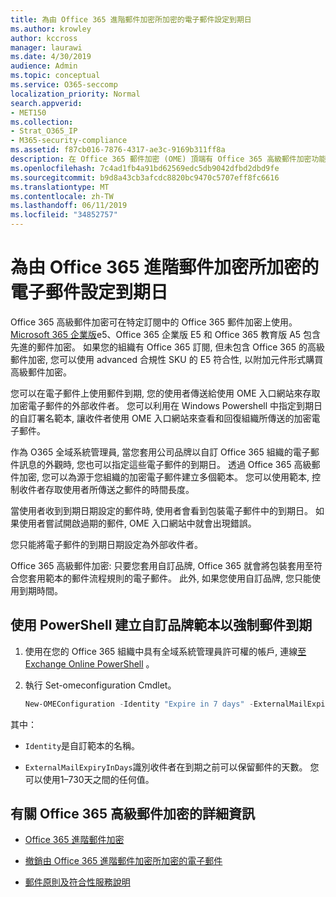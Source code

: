 ```yaml
---
title: 為由 Office 365 進階郵件加密所加密的電子郵件設定到期日
ms.author: krowley
author: kccross
manager: laurawi
ms.date: 4/30/2019
audience: Admin
ms.topic: conceptual
ms.service: O365-seccomp
localization_priority: Normal
search.appverid:
- MET150
ms.collection:
- Strat_O365_IP
- M365-security-compliance
ms.assetid: f87cb016-7876-4317-ae3c-9169b311ff8a
description: 在 Office 365 郵件加密 (OME) 頂端有 Office 365 高級郵件加密功能時, 您可以透過自訂的署名範本來設定電子郵件的到期日, 以擴充您的電子郵件安全性。
ms.openlocfilehash: 7c4ad1fb4a91bd62569edc5db9042dfbd2dbd9fe
ms.sourcegitcommit: b9d8a43cb3afcdc8820bc9470c5707eff8fc6616
ms.translationtype: MT
ms.contentlocale: zh-TW
ms.lasthandoff: 06/11/2019
ms.locfileid: "34852757"
---
```

# <a name="set-an-expiration-date-for-email-encrypted-by-office-365-advanced-message-encryption"></a>為由 Office 365 進階郵件加密所加密的電子郵件設定到期日

Office 365 高級郵件加密可在特定訂閱中的 Office 365 郵件加密上使用。 [Microsoft 365 企業版](https://www.microsoft.com/microsoft-365/enterprise/home)e5、Office 365 企業版 E5 和 Office 365 教育版 A5 包含先進的郵件加密。 如果您的組織有 Office 365 訂閱, 但未包含 Office 365 的高級郵件加密, 您可以使用 advanced 合規性 SKU 的 E5 符合性, 以附加元件形式購買高級郵件加密。

您可以在電子郵件上使用郵件到期, 您的使用者傳送給使用 OME 入口網站來存取加密電子郵件的外部收件者。 您可以利用在 Windows Powershell 中指定到期日的自訂署名範本, 讓收件者使用 OME 入口網站來查看和回復組織所傳送的加密電子郵件。

作為 O365 全域系統管理員, 當您套用公司品牌以自訂 Office 365 組織的電子郵件訊息的外觀時, 您也可以指定這些電子郵件的到期日。 透過 Office 365 高級郵件加密, 您可以為源于您組織的加密電子郵件建立多個範本。 您可以使用範本, 控制收件者存取使用者所傳送之郵件的時間長度。

當使用者收到到期日期設定的郵件時, 使用者會看到包裝電子郵件中的到期日。 如果使用者嘗試開啟過期的郵件, OME 入口網站中就會出現錯誤。

您只能將電子郵件的到期日期設定為外部收件者。

Office 365 高級郵件加密: 只要您套用自訂品牌, Office 365 就會將包裝套用至符合您套用範本的郵件流程規則的電子郵件。 此外, 如果您使用自訂品牌, 您只能使用到期時間。

## <a name="create-a-custom-branding-template-to-force-mail-expiration-by-using-powershell"></a>使用 PowerShell 建立自訂品牌範本以強制郵件到期

1. 使用在您的 Office 365 組織中具有全域系統管理員許可權的帳戶, 連線[至 Exchange Online PowerShell](https://docs.microsoft.com/en-us/powershell/exchange/exchange-online/connect-to-exchange-online-powershell/connect-to-exchange-online-powershell) 。

2. 執行 Set-omeconfiguration Cmdlet。

     ```powershell
     New-OMEConfiguration -Identity "Expire in 7 days" -ExternalMailExpiryInDays 7
     ```

其中：

- `Identity`是自訂範本的名稱。

- `ExternalMailExpiryInDays`識別收件者在到期之前可以保留郵件的天數。 您可以使用1–730天之間的任何值。

## <a name="more-information-about-office-365-advanced-message-encryption"></a>有關 Office 365 高級郵件加密的詳細資訊

- [Office 365 進階郵件加密](ome-advanced-message-encryption.md)

- [撤銷由 Office 365 進階郵件加密所加密的電子郵件](revoke-ome-encrypted-mail.md)

- [郵件原則及符合性服務說明](https://docs.microsoft.com/en-us/office365/servicedescriptions/exchange-online-service-description/message-policy-and-compliance)
